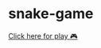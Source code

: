 # snake-game
<a href="https://davialcantara-dev.github.io/snake-game/">Click here for play :video_game:</a>
